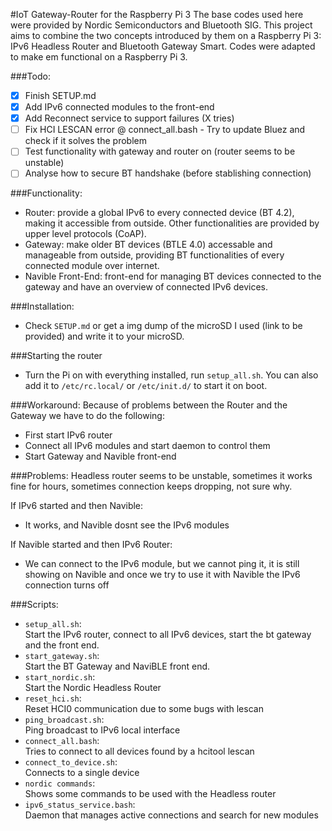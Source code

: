 #IoT Gateway-Router for the Raspberry Pi 3
The base codes used here were provided by Nordic Semiconductors and Bluetooth SIG. This project aims to combine the two concepts introduced by them on a Raspberry Pi 3: IPv6 Headless Router and Bluetooth Gateway Smart. Codes were adapted to make em functional on a Raspberry Pi 3.

###Todo:
- [x] Finish SETUP.md
- [x] Add IPv6 connected modules to the front-end 
- [x] Add Reconnect service to support failures (X tries)
- [ ] Fix HCI LESCAN error @ connect_all.bash - Try to update Bluez and check if it solves the problem
- [ ] Test functionality with gateway and router on (router seems to be unstable)
- [ ] Analyse how to secure BT handshake (before stablishing connection)

###Functionality:
- Router: provide a global IPv6 to every connected device (BT 4.2), making it accessible from outside. Other functionalities are provided by upper level protocols (CoAP).
- Gateway: make older BT devices (BTLE 4.0) accessable and manageable from outside, providing BT functionalities of every connected module over internet. 
- Navible Front-End: front-end for managing BT devices connected to the gateway and have an overview of connected IPv6 devices. 

###Installation:
- Check `SETUP.md` or get a img dump of the microSD I used (link to be provided) and write it to your microSD.

###Starting the router
- Turn the Pi on with everything installed, run `setup_all.sh`. You can also add it to `/etc/rc.local/` or `/etc/init.d/` to start it on boot. 

###Workaround: 
Because of problems between the Router and the Gateway we have to do the following:
- First start IPv6 router
- Connect all IPv6 modules and start daemon to control them
- Start Gateway and Navible front-end

###Problems:
Headless router seems to be unstable, sometimes it works fine for hours, sometimes connection keeps dropping, not sure why.

If IPv6 started and then Navible:
- It works, and Navible dosnt see the IPv6 modules

If Navible started and then IPv6 Router: 
- We can connect to the IPv6 module, but we cannot ping it, it is still showing on Navible
and once we try to use it with Navible the IPv6 connection turns off

###Scripts:
- `setup_all.sh`:<br>
	Start the IPv6 router, connect to all IPv6 devices, start the bt gateway and the front end. 
- `start_gateway.sh`:<br>
	Start the BT Gateway and NaviBLE front end. 
- `start_nordic.sh`:<br>
	Start the Nordic Headless Router
- `reset_hci.sh`:<br>
	Reset HCI0 communication due to some bugs with lescan
- `ping_broadcast.sh`:<br>
	Ping broadcast to IPv6 local interface
- `connect_all.bash`:<br>
	Tries to connect to all devices found by a hcitool lescan
- `connect_to_device.sh`:<br>
	Connects to a single device
- `nordic commands`:<br>
	Shows some commands to be used with the Headless router
- `ipv6_status_service.bash`: <br>
	Daemon that manages active connections and search for new modules

